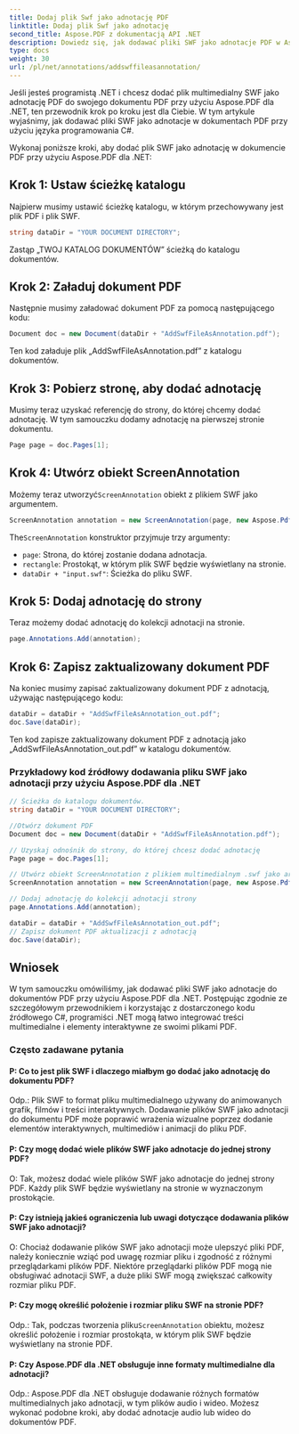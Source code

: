 ```yaml
---
title: Dodaj plik Swf jako adnotację PDF
linktitle: Dodaj plik Swf jako adnotację
second_title: Aspose.PDF z dokumentacją API .NET
description: Dowiedz się, jak dodawać pliki SWF jako adnotacje PDF w Aspose.PDF dla .NET, korzystając z tego przewodnika krok po kroku.
type: docs
weight: 30
url: /pl/net/annotations/addswffileasannotation/
---
```

Jeśli jesteś programistą .NET i chcesz dodać plik multimedialny SWF jako adnotację PDF do swojego dokumentu PDF przy użyciu Aspose.PDF dla .NET, ten przewodnik krok po kroku jest dla Ciebie. W tym artykule wyjaśnimy, jak dodawać pliki SWF jako adnotacje w dokumentach PDF przy użyciu języka programowania C#. 

Wykonaj poniższe kroki, aby dodać plik SWF jako adnotację w dokumencie PDF przy użyciu Aspose.PDF dla .NET:

## Krok 1: Ustaw ścieżkę katalogu

Najpierw musimy ustawić ścieżkę katalogu, w którym przechowywany jest plik PDF i plik SWF. 

```csharp
string dataDir = "YOUR DOCUMENT DIRECTORY";
```

Zastąp „TWOJ KATALOG DOKUMENTÓW” ścieżką do katalogu dokumentów.

## Krok 2: Załaduj dokument PDF

Następnie musimy załadować dokument PDF za pomocą następującego kodu:

```csharp
Document doc = new Document(dataDir + "AddSwfFileAsAnnotation.pdf");
```

Ten kod załaduje plik „AddSwfFileAsAnnotation.pdf” z katalogu dokumentów.

## Krok 3: Pobierz stronę, aby dodać adnotację

Musimy teraz uzyskać referencję do strony, do której chcemy dodać adnotację. W tym samouczku dodamy adnotację na pierwszej stronie dokumentu.

```csharp
Page page = doc.Pages[1];
```

## Krok 4: Utwórz obiekt ScreenAnnotation

 Możemy teraz utworzyć`ScreenAnnotation` obiekt z plikiem SWF jako argumentem.

```csharp
ScreenAnnotation annotation = new ScreenAnnotation(page, new Aspose.Pdf.Rectangle(0, 400, 600, 700), dataDir + "input.swf");
```

 The`ScreenAnnotation` konstruktor przyjmuje trzy argumenty:

- `page`: Strona, do której zostanie dodana adnotacja.
- `rectangle`: Prostokąt, w którym plik SWF będzie wyświetlany na stronie.
- `dataDir + "input.swf"`: Ścieżka do pliku SWF.

## Krok 5: Dodaj adnotację do strony

Teraz możemy dodać adnotację do kolekcji adnotacji na stronie.

```csharp
page.Annotations.Add(annotation);
```

## Krok 6: Zapisz zaktualizowany dokument PDF

Na koniec musimy zapisać zaktualizowany dokument PDF z adnotacją, używając następującego kodu:

```csharp
dataDir = dataDir + "AddSwfFileAsAnnotation_out.pdf";
doc.Save(dataDir);
```

Ten kod zapisze zaktualizowany dokument PDF z adnotacją jako „AddSwfFileAsAnnotation_out.pdf” w katalogu dokumentów.

### Przykładowy kod źródłowy dodawania pliku SWF jako adnotacji przy użyciu Aspose.PDF dla .NET

```csharp
// Ścieżka do katalogu dokumentów.
string dataDir = "YOUR DOCUMENT DIRECTORY";

//Otwórz dokument PDF
Document doc = new Document(dataDir + "AddSwfFileAsAnnotation.pdf");

// Uzyskaj odnośnik do strony, do której chcesz dodać adnotację
Page page = doc.Pages[1];

// Utwórz obiekt ScreenAnnotation z plikiem multimedialnym .swf jako argumentem
ScreenAnnotation annotation = new ScreenAnnotation(page, new Aspose.Pdf.Rectangle(0, 400, 600, 700), dataDir + "input.swf");

// Dodaj adnotację do kolekcji adnotacji strony
page.Annotations.Add(annotation);

dataDir = dataDir + "AddSwfFileAsAnnotation_out.pdf";
// Zapisz dokument PDF aktualizacji z adnotacją
doc.Save(dataDir);
```        

## Wniosek

W tym samouczku omówiliśmy, jak dodawać pliki SWF jako adnotacje do dokumentów PDF przy użyciu Aspose.PDF dla .NET. Postępując zgodnie ze szczegółowym przewodnikiem i korzystając z dostarczonego kodu źródłowego C#, programiści .NET mogą łatwo integrować treści multimedialne i elementy interaktywne ze swoimi plikami PDF.

### Często zadawane pytania

#### P: Co to jest plik SWF i dlaczego miałbym go dodać jako adnotację do dokumentu PDF?

Odp.: Plik SWF to format pliku multimedialnego używany do animowanych grafik, filmów i treści interaktywnych. Dodawanie plików SWF jako adnotacji do dokumentu PDF może poprawić wrażenia wizualne poprzez dodanie elementów interaktywnych, multimediów i animacji do pliku PDF.

#### P: Czy mogę dodać wiele plików SWF jako adnotacje do jednej strony PDF?

O: Tak, możesz dodać wiele plików SWF jako adnotacje do jednej strony PDF. Każdy plik SWF będzie wyświetlany na stronie w wyznaczonym prostokącie.

#### P: Czy istnieją jakieś ograniczenia lub uwagi dotyczące dodawania plików SWF jako adnotacji?

O: Chociaż dodawanie plików SWF jako adnotacji może ulepszyć pliki PDF, należy koniecznie wziąć pod uwagę rozmiar pliku i zgodność z różnymi przeglądarkami plików PDF. Niektóre przeglądarki plików PDF mogą nie obsługiwać adnotacji SWF, a duże pliki SWF mogą zwiększać całkowity rozmiar pliku PDF.

#### P: Czy mogę określić położenie i rozmiar pliku SWF na stronie PDF?

 Odp.: Tak, podczas tworzenia pliku`ScreenAnnotation` obiektu, możesz określić położenie i rozmiar prostokąta, w którym plik SWF będzie wyświetlany na stronie PDF.

#### P: Czy Aspose.PDF dla .NET obsługuje inne formaty multimedialne dla adnotacji?

Odp.: Aspose.PDF dla .NET obsługuje dodawanie różnych formatów multimedialnych jako adnotacji, w tym plików audio i wideo. Możesz wykonać podobne kroki, aby dodać adnotacje audio lub wideo do dokumentów PDF.